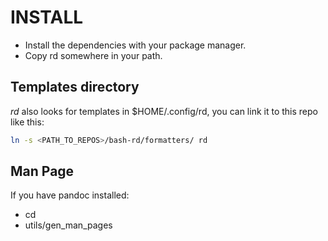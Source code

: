 # INSTALL

- Install the dependencies with your package manager.
- Copy rd somewhere in your path.

## Templates directory

*rd* also looks for templates in $HOME/.config/rd, you can link it to this repo like this:

```bash
ln -s <PATH_TO_REPOS>/bash-rd/formatters/ rd

```

## Man Page

If you have pandoc installed:
- cd <REPO>
- utils/gen_man_pages

